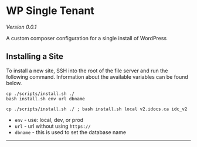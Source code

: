 # WP Single Tenant

_Version 0.0.1_

A custom composer configuration for a single install of WordPress

## Installing a Site

To install a new site, SSH into the root of the file server and run the following command. Information about the available variables can be found below.

```
cp ./scripts/install.sh ./
bash install.sh env url dbname

cp ./scripts/install.sh ./ ; bash install.sh local v2.idocs.ca idc_v2
```

- `env` - use: local, dev, or prod
- `url` - url without using `https://`
- `dbname` - this is used to set the database name

---